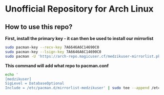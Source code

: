 # Unofficial Repository for Arch Linux

## How to use this repo?

**First, install the primary key - it can then be used to install our mirrorlist**

```bash
sudo pacman-key --recv-key 7A6646A6C14690C0
sudo pacman-key --lsign-key 7A6646A6C14690C0
sudo pacman -U 'https://arch-repo.magicuser.cf/medzikuser-mirrorlist.pkg.tar.xz'
```

**This command will add what repo to pacman.conf**

```bash
echo '
[medzikuser]
SigLevel = DatabaseOptional
Include = /etc/pacman.d/mirrorlist-medzikuser' | sudo tee --append /etc/pacman.conf
```
